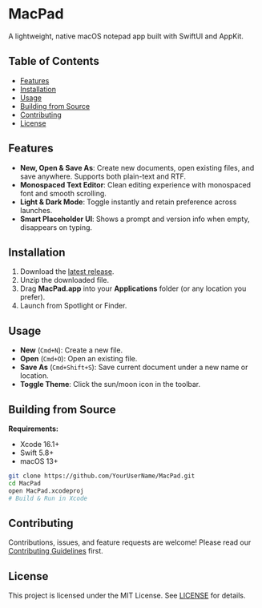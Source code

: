 # MacPad

A lightweight, native macOS notepad app built with SwiftUI and AppKit.

## Table of Contents
- [Features](#features)
- [Installation](#installation)
- [Usage](#usage)
- [Building from Source](#building-from-source)
- [Contributing](#contributing)
- [License](#license)

## Features

- **New, Open & Save As**: Create new documents, open existing files, and save anywhere. Supports both plain-text and RTF.
- **Monospaced Text Editor**: Clean editing experience with monospaced font and smooth scrolling.
- **Light & Dark Mode**: Toggle instantly and retain preference across launches.
- **Smart Placeholder UI**: Shows a prompt and version info when empty, disappears on typing.

## Installation

1. Download the [latest release](https://github.com/YourUserName/MacPad/releases).
2. Unzip the downloaded file.
3. Drag **MacPad.app** into your **Applications** folder (or any location you prefer).
4. Launch from Spotlight or Finder.

## Usage

- **New** (`Cmd+N`): Create a new file.
- **Open** (`Cmd+O`): Open an existing file.
- **Save As** (`Cmd+Shift+S`): Save current document under a new name or location.
- **Toggle Theme**: Click the sun/moon icon in the toolbar.

## Building from Source

**Requirements:**
- Xcode 16.1+
- Swift 5.8+
- macOS 13+

```bash
git clone https://github.com/YourUserName/MacPad.git
cd MacPad
open MacPad.xcodeproj
# Build & Run in Xcode
```

## Contributing

Contributions, issues, and feature requests are welcome! Please read our [Contributing Guidelines](CONTRIBUTING.md) first.

## License

This project is licensed under the MIT License. See [LICENSE](LICENSE.md) for details.
